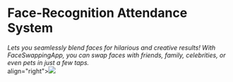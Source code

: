 <h1>Face-Recognition Attendance System </h1> 
<p>
<i>Lets you seamlessly blend faces for hilarious and creative results! With FaceSwappingApp, you can swap faces with friends, family, celebrities, or even pets in just a few taps.</i><br>
align="right"><img src="https://media.giphy.com/media/v1.Y2lkPTc5MGI3NjExenNwbXNlc3I2MjR1anY5emc3bjVtbWk2MnV6YmxnOHMyMWc3Zms5dyZlcD12MV9pbnRlcm5hbF9naWZfYnlfaWQmY3Q9Zw/3o7abnQiguzMTaYlOM/giphy.gif"></p>

